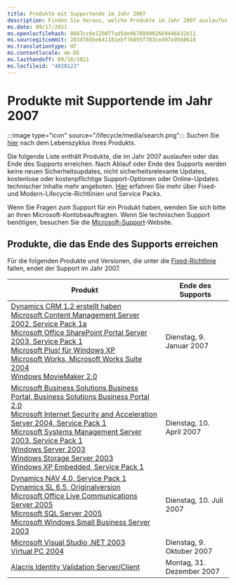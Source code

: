 ```yaml
---
title: Produkte mit Supportende im Jahr 2007
description: Finden Sie heraus, welche Produkte im Jahr 2007 auslaufen, das Ende des Supports erreichen oder vom allgemeinen Support auf den erweiterten Support umgestellt werden.
ms.date: 09/17/2021
ms.openlocfilehash: 8087cc6e12b077ad5de067099002669446b32b11
ms.sourcegitcommit: 203d765be641181ebf7b895f783ce497a9568616
ms.translationtype: HT
ms.contentlocale: de-DE
ms.lasthandoff: 09/18/2021
ms.locfileid: "4028123"
---
```

# <a name="products-ending-support-in-2007"></a>Produkte mit Supportende im Jahr 2007

:::image type="icon" source="/lifecycle/media/search.png":::
Suchen Sie [hier](/lifecycle/products/) nach dem Lebenszyklus Ihres Produkts.

Die folgende Liste enthält Produkte, die im Jahr 2007 auslaufen oder das Ende des Supports erreichen. Nach Ablauf oder Ende des Supports werden keine neuen Sicherheitsupdates, nicht sicherheitsrelevante Updates, kostenlose oder kostenpflichtige Support-Optionen oder Online-Updates technischer Inhalte mehr angeboten. [Hier](/lifecycle/overview/product-end-of-support-overview) erfahren Sie mehr über Fixed- und Modern-Lifecycle-Richtlinien und Service Packs.

Wenn Sie Fragen zum Support für ein Produkt haben, wenden Sie sich bitte an Ihren Microsoft-Kontobeauftragten. Wenn Sie technischen Support benötigen, besuchen Sie die [Microsoft-Support](https://support.microsoft.com/contactus/?ws=support)-Website.





## <a name="products-reaching-end-of-support"></a>Produkte, die das Ende des Supports erreichen

Für die folgenden Produkte und Versionen, die unter die [Fixed-Richtlinie](/lifecycle/policies/fixed) fallen, endet der Support im Jahr 2007.

| Produkt | Ende des Supports |
| --- | --- |
| [Dynamics CRM 1.2 erstellt haben](/lifecycle/products/dynamics-crm-12?branch=live)<br>[Microsoft Content Management Server 2002, Service Pack 1a](/lifecycle/products/microsoft-content-management-server-2002?branch=live)<br>[Microsoft Office SharePoint Portal Server 2003, Service Pack 1](/lifecycle/products/microsoft-office-sharepoint-portal-server-2003?branch=live)<br>[Microsoft Plus! für Windows XP](/lifecycle/products/plus-for-windows-xp?branch=live)<br>[Microsoft Works, Microsoft Works Suite 2004](/lifecycle/products/microsoft-works?branch=live)<br>[Windows MovieMaker 2.0](/lifecycle/products/windows-moviemaker-20?branch=live)<br> | Dienstag, 9. Januar 2007 |
| [Microsoft Business Solutions Business Portal, Business Solutions Business Portal 2.0](/lifecycle/products/microsoft-business-solutions-business-portal?branch=live)<br>[Microsoft Internet Security and Acceleration Server 2004, Service Pack 1](/lifecycle/products/microsoft-internet-security-and-acceleration-server-2004?branch=live)<br>[Microsoft Systems Management Server 2003, Service Pack 1](/lifecycle/products/microsoft-systems-management-server-2003?branch=live)<br>[Windows Server 2003](/lifecycle/products/windows-server-2003-?branch=live)<br>[Windows Storage Server 2003](/lifecycle/products/windows-storage-server-2003?branch=live)<br>[Windows XP Embedded, Service Pack 1](/lifecycle/products/windows-xp-embedded?branch=live)<br> | Dienstag, 10. April 2007 |
| [Dynamics NAV 4.0, Service Pack 1](/lifecycle/products/dynamics-nav-40?branch=live)<br>[Dynamics SL 6.5, Originalversion](/lifecycle/products/dynamics-sl-65?branch=live)<br>[Microsoft Office Live Communications Server 2005](/lifecycle/products/microsoft-office-live-communications-server-2005?branch=live)<br>[Microsoft SQL Server 2005](/lifecycle/products/microsoft-sql-server-2005?branch=live)<br>[Microsoft Windows Small Business Server 2003](/lifecycle/products/microsoft-windows-small-business-server-2003?branch=live)<br> | Dienstag, 10. Juli 2007 |
| [Microsoft Visual Studio .NET 2003](/lifecycle/products/microsoft-visual-studio-net-2003?branch=live)<br>[Virtual PC 2004](/lifecycle/products/virtual-pc-2004?branch=live)<br> | Dienstag, 9. Oktober 2007 |
| [Alacris Identity Validation Server/Client](/lifecycle/products/alacris-identity-validation-serverclient?branch=live)<br> | Montag, 31. Dezember 2007 |


